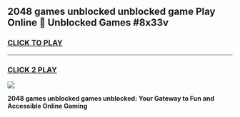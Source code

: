 
## 2048 games unblocked unblocked game Play Online 👋 Unblocked Games #8x33v
<h3>
<a href="https://premium.freeplayer.one?title=2048_games_unblocked&ref=21F">CLICK TO PLAY</a></h3>
<hr>

<h3>
<a href="https://premium.freeplayer.one?title=2048_games_unblocked&ref=21F">CLICK 2 PLAY</a>
  
</h3>

<a href="https://premium.freeplayer.one?title=2048_games_unblocked&ref=21F/"><img src="https://clearcache.store/games.png"></a>


**2048 games unblocked games unblocked: Your Gateway to Fun and Accessible Online Gaming**
